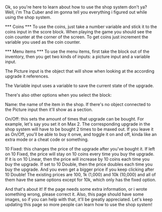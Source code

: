 Ok, so you're here to learn about how to use the shop system don't ya? Well, i'm Tha Cuber and im gonna tell you everything i figured out while using the shop system.

*** Coins ***
To use the coins, just take a number variable and stick it to the coins input in the score block. When playing the game you should see the coin counter at the corner of the screen. To get coins just increment the variable you used as the coin counter.

*** Menu items ***
To use the menu items, first take the block out of the inventory, then you get two kinds of inputs: a picture input and a variable input.

The Picture input is the object that will show when looking at the according upgrade it references.

The Variable input uses a variable to save the current state of the upgrade.

There's also other options when you select the block:

Name: the name of the item in the shop. If there's no object connected to the Picture input then it'll show as a section.

On/Off: this sets the amount of times that upgrade can be bought. For example, let's say you set it on Max 2.
The corresponding upgrade in the shop system will have to be bought 2 times to be maxed out.
If you leave it as On/Off, you'll be able to buy it onve, and toggle it on and off, kinda like an extra mode or a cheat code or something.

10 Fixed: this changes the price of the upgrade after you've bought it. If left on 10 Fixed, the price will stay on 10 coins every time you buy the upgrade. If it is on 10 Linear, then the price will increase by 10 coins each time you buy the upgrade. If set to 10 Double, then the price doubles each time you buy the upgrade. And you even get a bigger price if you keep clicking after 10 Double! The existing prices are 100, 1k (1,000) and 10k (10,000) and all of them have the same options except for 10k, which only has the fixed option.

And that's about it! If the page needs some extra information, or i wrote something wrong, please correct it. Also, this page should have some images, so if you can help with that, it'll be greatly appreciated. Let's keep updating this page so more people can learn how to use the shop system!
